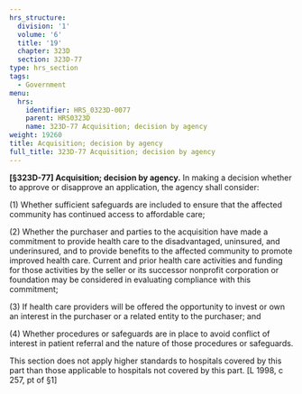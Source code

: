 ```yaml
---
hrs_structure:
  division: '1'
  volume: '6'
  title: '19'
  chapter: 323D
  section: 323D-77
type: hrs_section
tags:
  - Government
menu:
  hrs:
    identifier: HRS_0323D-0077
    parent: HRS0323D
    name: 323D-77 Acquisition; decision by agency
weight: 19260
title: Acquisition; decision by agency
full_title: 323D-77 Acquisition; decision by agency
---
```

**[§323D-77] Acquisition; decision by agency.** In making a decision whether to approve or disapprove an application, the agency shall consider:

(1) Whether sufficient safeguards are included to ensure that the affected community has continued access to affordable care;

(2) Whether the purchaser and parties to the acquisition have made a commitment to provide health care to the disadvantaged, uninsured, and underinsured, and to provide benefits to the affected community to promote improved health care. Current and prior health care activities and funding for those activities by the seller or its successor nonprofit corporation or foundation may be considered in evaluating compliance with this commitment;

(3) If health care providers will be offered the opportunity to invest or own an interest in the purchaser or a related entity to the purchaser; and

(4) Whether procedures or safeguards are in place to avoid conflict of interest in patient referral and the nature of those procedures or safeguards.

This section does not apply higher standards to hospitals covered by this part than those applicable to hospitals not covered by this part. [L 1998, c 257, pt of §1]